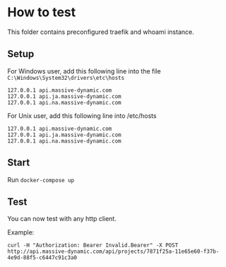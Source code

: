 # How to test

This folder contains preconfigured traefik and whoami instance.

## Setup
For Windows user, add this following line into the file `C:\Windows\System32\drivers\etc\hosts`

```
127.0.0.1 api.massive-dynamic.com
127.0.0.1 api.ja.massive-dynamic.com
127.0.0.1 api.na.massive-dynamic.com
```

For Unix user, add this following line into /etc/hosts

```
127.0.0.1 api.massive-dynamic.com
127.0.0.1 api.ja.massive-dynamic.com
127.0.0.1 api.na.massive-dynamic.com
```

## Start

Run `docker-compose up`

## Test

You can now test with any http client.

Example:
```
curl -H "Authorization: Bearer Invalid.Bearer" -X POST http://api.massive-dynamic.com/api/projects/7871f25a-11e65e60-f37b-4e9d-88f5-c6447c91c3a0
```